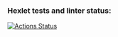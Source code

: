 ### Hexlet tests and linter status:
[![Actions Status](https://github.com/KalinaElena/qa-engineer-project-84/actions/workflows/hexlet-check.yml/badge.svg)](https://github.com/KalinaElena/qa-engineer-project-84/actions)